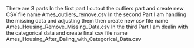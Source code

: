 There are 3 parts
In the first part I cutout the outliers part and create new CSV file name Ames_outliers_remove.csv
In the second Part I am handling the missing data and adjusting them then create new csv file name Ames_Housing_Remove_Missing_Data.csv
In the third Part I am dealin with the categorical data and create final csv file name Ames_Housing_After_Daling_with_Categorical_Data.csv
